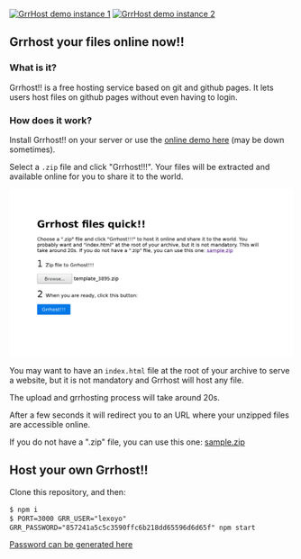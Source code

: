 [![GrrHost demo instance 1](http://monitoshi.lexoyo.me/badge/1477989879902-2221?rand=1)](https://grrhosting.herokuapp.com/)
[![GrrHost demo instance 2](http://monitoshi.lexoyo.me/badge/1477989896833-64?rand=1)](https://grrhosting2.herokuapp.com/)

## Grrhost your files online now!!

### What is it?

Grrhost!! is a free hosting service based on git and github pages. It lets users host files on github pages without even having to login.

### How does it work?

Install Grrhost!! on your server or use the [online demo here](https://grrhosting.herokuapp.com/) (may be down sometimes).


Select a `.zip` file and click "Grrhost!!!". Your files will be extracted and available online for you to share it to the world.

[![](./screenshot.png)](https://grrhosting.herokuapp.com/)

You may want to have an `index.html` file at the root of your archive to serve a website, but it is not mandatory and Grrhost will host any file.

The upload and grrhosting process will take around 20s.

After a few seconds it will redirect you to an URL where your unzipped files are accessible online.

If you do not have a ".zip" file, you can use this one: [sample.zip](./public/sample.zip)


## Host your own Grrhost!!

Clone this repository, and then:

```
$ npm i
$ PORT=3000 GRR_USER="lexoyo" GRR_PASSWORD="857241a5c5c3590ffc6b218dd65596d6d65f" npm start
```

[Password can be generated here](https://github.com/settings/tokens)
